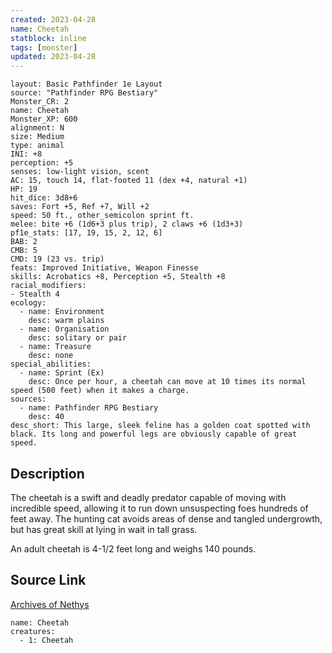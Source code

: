 ```yaml
---
created: 2023-04-28
name: Cheetah
statblock: inline
tags: [monster]
updated: 2023-04-28
---
```

```statblock
layout: Basic Pathfinder 1e Layout
source: "Pathfinder RPG Bestiary"
Monster_CR: 2
name: Cheetah
Monster_XP: 600
alignment: N
size: Medium
type: animal
INI: +8
perception: +5
senses: low-light vision, scent
AC: 15, touch 14, flat-footed 11 (dex +4, natural +1)
HP: 19
hit_dice: 3d8+6
saves: Fort +5, Ref +7, Will +2
speed: 50 ft., other_semicolon sprint ft.
melee: bite +6 (1d6+3 plus trip), 2 claws +6 (1d3+3)
pf1e_stats: [17, 19, 15, 2, 12, 6]
BAB: 2
CMB: 5
CMD: 19 (23 vs. trip)
feats: Improved Initiative, Weapon Finesse
skills: Acrobatics +8, Perception +5, Stealth +8
racial_modifiers:
- Stealth 4
ecology:
  - name: Environment
    desc: warm plains
  - name: Organisation
    desc: solitary or pair
  - name: Treasure
    desc: none
special_abilities:
  - name: Sprint (Ex)
    desc: Once per hour, a cheetah can move at 10 times its normal speed (500 feet) when it makes a charge.
sources:
  - name: Pathfinder RPG Bestiary
    desc: 40
desc_short: This large, sleek feline has a golden coat spotted with black. Its long and powerful legs are obviously capable of great speed.
```
## Description
The cheetah is a swift and deadly predator capable of moving with incredible speed, allowing it to run down unsuspecting foes hundreds of feet away. The hunting cat avoids areas of dense and tangled undergrowth, but has great skill at lying in wait in tall grass.

An adult cheetah is 4-1/2 feet long and weighs 140 pounds.
## Source Link
[Archives of Nethys](https://aonprd.com/MonsterDisplay.aspx?ItemName=Cheetah)
```encounter-table
name: Cheetah
creatures:
  - 1: Cheetah
```
